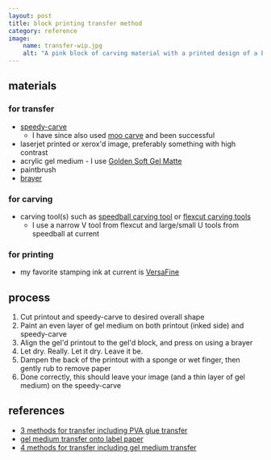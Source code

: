 ```yaml
---
layout: post
title: block printing transfer method
category: reference
image: 
    name: transfer-wip.jpg
    alt: "A pink block of carving material with a printed design of a bird attached to it. The paper has been partially rubbed away (process described in this post) to reveal the inked design on the carving material."
---
```


## materials

### for transfer

- [speedy-carve](https://www.dickblick.com/products/speedball-speedy-carve-blocks/)
  - I have since also used [moo carve](https://www.dickblick.com/products/moo-carve-professional-carving-blocks/) and been successful
- laserjet printed or xerox'd image, preferably something with high contrast
- acrylic gel medium - I use [Golden Soft Gel Matte](https://www.dickblick.com/items/golden-soft-acrylic-gel-medium-matte-16-oz-jar/)
- paintbrush
- [brayer](https://www.dickblick.com/products/testrite-foam-brayer/)

### for carving

- carving tool(s) such as [speedball carving tool](https://www.dickblick.com/products/speedball-linoleum-cutters/) or [flexcut carving tools](https://www.dickblick.com/products/flexcut-lino-relief-printmaking-set/)
  - I use a narrow V tool from flexcut and large/small U tools from speedball at current

### for printing

- my favorite stamping ink at current is [VersaFine](https://www.tsukineko.co.jp/english/detail/versafine/index.html)

## process

1. Cut printout and speedy-carve to desired overall shape
1. Paint an even layer of gel medium on both printout (inked side) and speedy-carve
1. Align the gel'd printout to the gel'd block, and press on using a brayer
1. Let dry. Really. Let it dry. Leave it be.
1. Dampen the back of the printout with a sponge or wet finger, then gently rub to remove paper
1. Done correctly, this should leave your image (and a thin layer of gel medium) on the speedy-carve

## references

- [3 methods for transfer including PVA glue transfer](https://www.jacksonsart.com/blog/2021/11/19/the-best-way-to-transfer-images-to-lino/)
- [gel medium transfer onto label paper](https://www.youtube.com/watch?v=EmKVw72mm5Q)
- [4 methods for transfer including gel medium transfer](https://www.youtube.com/watch?v=XD8AyNOisFw)
